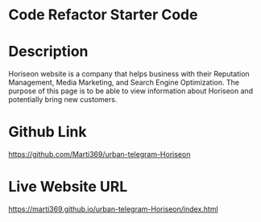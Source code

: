 # Code Refactor Starter Code

# Description
Horiseon website is a company that helps business with their Reputation Management, Media Marketing, and Search Engine Optimization. The purpose of this page is to be able to view information about Horiseon and potentially bring new customers.

# Github Link

https://github.com/Marti369/urban-telegram-Horiseon

# Live Website URL

https://marti369.github.io/urban-telegram-Horiseon/index.html